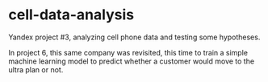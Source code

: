 # cell-data-analysis
Yandex project #3, analyzing cell phone data and testing some hypotheses. 

In project 6, this same company was revisited, this time to train a simple machine learning model to predict whether a customer would move to the ultra plan or not. 
